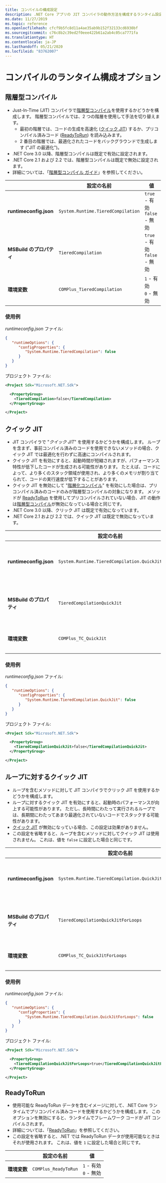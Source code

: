 ```yaml
---
title: コンパイルの構成設定
description: .NET Core アプリの JIT コンパイラの動作方法を構成するランタイム設定について説明します。
ms.date: 11/27/2019
ms.topic: reference
ms.openlocfilehash: cfcf9b5fc8d11a4ae35ab9b152f32133cd6930bf
ms.sourcegitcommit: c76c8b2c39ed2f0eee422b61a2ab4c05ca7771fa
ms.translationtype: HT
ms.contentlocale: ja-JP
ms.lasthandoff: 05/21/2020
ms.locfileid: "83762007"
---
```

# <a name="run-time-configuration-options-for-compilation"></a>コンパイルのランタイム構成オプション

## <a name="tiered-compilation"></a>階層型コンパイル

- Just-In-Time (JIT) コンパイラで[階層型コンパイル](../whats-new/dotnet-core-3-0.md#tiered-compilation)を使用するかどうかを構成します。 階層型コンパイルでは、2 つの階層を使用して手法を切り替えます。
  - 最初の階層では、コードの生成を高速化 ([クイック JIT](#quick-jit)) するか、プリコンパイル済みコード ([ReadyToRun](#readytorun)) を読み込みます。
  - 2 番目の階層では、最適化されたコードをバックグラウンドで生成します ("JIT の最適化")。
- .NET Core 3.0 以降、階層型コンパイルは既定で有効に設定されます。
- .NET Core 2.1 および 2.2 では、階層型コンパイルは既定で無効に設定されます。
- 詳細については、「[階層型コンパイル ガイド](https://github.com/dotnet/runtime/blob/master/docs/design/features/tiered-compilation.md)」を参照してください。

| | 設定の名前 | 値 |
| - | - | - |
| **runtimeconfig.json** | `System.Runtime.TieredCompilation` | `true` - 有効<br/>`false` - 無効 |
| **MSBuild のプロパティ** | `TieredCompilation` | `true` - 有効<br/>`false` - 無効 |
| **環境変数** | `COMPlus_TieredCompilation` | `1` - 有効<br/>`0` - 無効 |

### <a name="examples"></a>使用例

*runtimeconfig.json* ファイル:

```json
{
   "runtimeOptions": {
      "configProperties": {
         "System.Runtime.TieredCompilation": false
      }
   }
}
```

プロジェクト ファイル:

```xml
<Project Sdk="Microsoft.NET.Sdk">

  <PropertyGroup>
    <TieredCompilation>false</TieredCompilation>
  </PropertyGroup>

</Project>
```

## <a name="quick-jit"></a>クイック JIT

- JIT コンパイラで "*クイック JIT*" を使用するかどうかを構成します。 ループを含まず、事前コンパイル済みのコードを使用できないメソッドの場合、クイック JIT では最適化を行わずに高速にコンパイルされます。
- クイック JIT を有効にすると、起動時間が短縮されますが、パフォーマンス特性が低下したコードが生成される可能性があります。 たとえば、コードによって、より多くのスタック領域が使用され、より多くのメモリが割り当てられて、コードの実行速度が低下することがあります。
- クイック JIT を無効にして "[階層化コンパイル](#tiered-compilation)" を有効にした場合は、プリコンパイル済みのコードのみが階層型コンパイルの対象になります。 メソッドが [ReadyToRun](#readytorun) を使用してプリコンパイルされていない場合、JIT の動作は[階層型コンパイル](#tiered-compilation)が無効になっている場合と同じです。
- .NET Core 3.0 以降、クリック JIT は既定で有効になっています。
- .NET Core 2.1 および 2.2 では、クイック JIT は既定で無効になっています。

| | 設定の名前 | 値 |
| - | - | - |
| **runtimeconfig.json** | `System.Runtime.TieredCompilation.QuickJit` | `true` - 有効<br/>`false` - 無効 |
| **MSBuild のプロパティ** | `TieredCompilationQuickJit` | `true` - 有効<br/>`false` - 無効 |
| **環境変数** | `COMPlus_TC_QuickJit` | `1` - 有効<br/>`0` - 無効 |

### <a name="examples"></a>使用例

*runtimeconfig.json* ファイル:

```json
{
   "runtimeOptions": {
      "configProperties": {
         "System.Runtime.TieredCompilation.QuickJit": false
      }
   }
}
```

プロジェクト ファイル:

```xml
<Project Sdk="Microsoft.NET.Sdk">

  <PropertyGroup>
    <TieredCompilationQuickJit>false</TieredCompilationQuickJit>
  </PropertyGroup>

</Project>
```

## <a name="quick-jit-for-loops"></a>ループに対するクイック JIT

- ループを含むメソッドに対して JIT コンパイラでクリック JIT を使用するかどうかを構成します。
- ループに対するクイック JIT を有効にすると、起動時のパフォーマンスが向上する可能性があります。 ただし、長時間にわたって実行されるループでは、長期間にわたってあまり最適化されていないコードでスタックする可能性があります。
- [クイック JIT](#quick-jit) が無効になっている場合、この設定は効果がありません。
- この設定を省略すると、ループを含むメソッドに対してクイック JIT は使用されません。 これは、値を `false` に設定した場合と同じです。

| | 設定の名前 | 値 |
| - | - | - |
| **runtimeconfig.json** | `System.Runtime.TieredCompilation.QuickJitForLoops` | `false` - 無効<br/>`true` - 有効 |
| **MSBuild のプロパティ** | `TieredCompilationQuickJitForLoops` | `false` - 無効<br/>`true` - 有効 |
| **環境変数** | `COMPlus_TC_QuickJitForLoops` | `0` - 無効<br/>`1` - 有効 |

### <a name="examples"></a>使用例

*runtimeconfig.json* ファイル:

```json
{
   "runtimeOptions": {
      "configProperties": {
         "System.Runtime.TieredCompilation.QuickJitForLoops": false
      }
   }
}
```

プロジェクト ファイル:

```xml
<Project Sdk="Microsoft.NET.Sdk">

  <PropertyGroup>
    <TieredCompilationQuickJitForLoops>true</TieredCompilationQuickJitForLoops>
  </PropertyGroup>

</Project>
```

## <a name="readytorun"></a>ReadyToRun

- 使用可能な ReadyToRun データを含むイメージに対して、.NET Core ランタイムでプリコンパイル済みコードを使用するかどうかを構成します。 このオプションを無効にすると、ランタイムでフレームワーク コードが JIT コンパイルされます。
- 詳細については、「[ReadyToRun](../whats-new/dotnet-core-3-0.md#readytorun-images)」を参照してください。
- この設定を省略すると、.NET では ReadyToRun データが使用可能なときはそれが使用されます。 これは、値を `1` に設定した場合と同じです。

| | 設定の名前 | 値 |
| - | - | - |
| **環境変数** | `COMPlus_ReadyToRun` | `1` - 有効<br/>`0` - 無効 |
